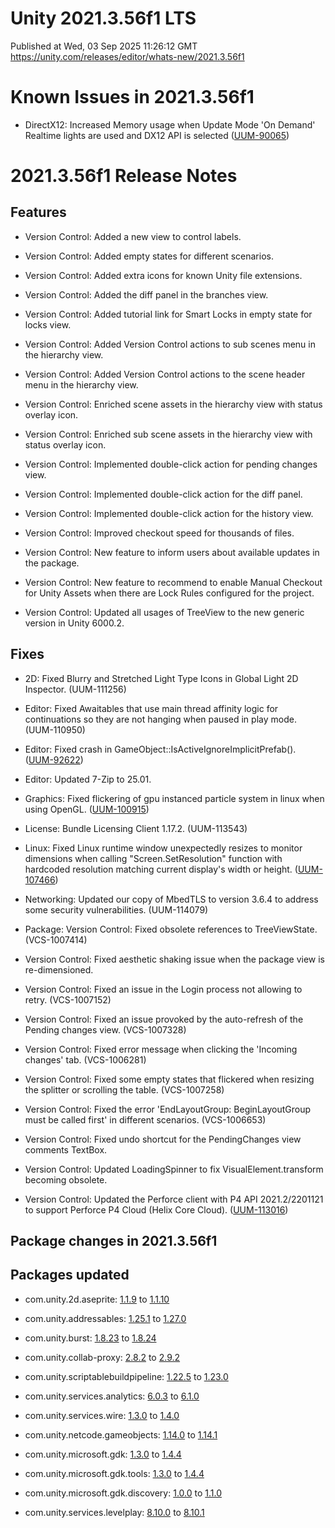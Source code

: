 # Unity 2021.3.56f1 LTS
Published at Wed, 03 Sep 2025 11:26:12 GMT  
https://unity.com/releases/editor/whats-new/2021.3.56f1

# Known Issues in 2021.3.56f1

- DirectX12: Increased Memory usage when Update Mode 'On Demand' Realtime lights are used and DX12 API is selected
    ([UUM-90065](https://issuetracker.unity3d.com/issues/increased-memory-usage-when-update-mode-on-demand-realtime-lights-are-used-and-dx12-api-is-selected))



# 2021.3.56f1 Release Notes

## Features

- Version Control: Added a new view to control labels.

- Version Control: Added empty states for different scenarios.

- Version Control: Added extra icons for known Unity file extensions.

- Version Control: Added the diff panel in the branches view.

- Version Control: Added tutorial link for Smart Locks in empty state for locks view.

- Version Control: Added Version Control actions to sub scenes menu in the hierarchy view.

- Version Control: Added Version Control actions to the scene header menu in the hierarchy view.

- Version Control: Enriched scene assets in the hierarchy view with status overlay icon.

- Version Control: Enriched sub scene assets in the hierarchy view with status overlay icon.

- Version Control: Implemented double-click action for pending changes view.

- Version Control: Implemented double-click action for the diff panel.

- Version Control: Implemented double-click action for the history view.

- Version Control: Improved checkout speed for thousands of files.

- Version Control: New feature to inform users about available updates in the package.

- Version Control: New feature to recommend to enable Manual Checkout for Unity Assets when there are Lock Rules configured for the project.

- Version Control: Updated all usages of TreeView to the new generic version in Unity 6000.2.



## Fixes

- 2D: Fixed Blurry and Stretched Light Type Icons in Global Light 2D Inspector.
    (UUM-111256)

- Editor: Fixed Awaitables that use main thread affinity logic for continuations so they are not hanging when paused in play mode.
    (UUM-110950)

- Editor: Fixed crash in GameObject::IsActiveIgnoreImplicitPrefab\(\).
    ([UUM-92622](https://issuetracker.unity3d.com/issues/crash-on-gameobject-isactiveignoreimplicitprefab-when-opening-a-specific-project))

- Editor: Updated 7-Zip to 25.01.

- Graphics: Fixed flickering of gpu instanced particle system in linux when using OpenGL.
    ([UUM-100915](https://issuetracker.unity3d.com/issues/linux-gpu-instanced-particles-rendering-issue-when-using-opengl))

- License: Bundle Licensing Client 1.17.2.
    (UUM-113543)

- Linux: Fixed Linux runtime window unexpectedly resizes to monitor dimensions when calling "Screen.SetResolution" function with hardcoded resolution matching current display's width or height.
    ([UUM-107466](https://issuetracker.unity3d.com/issues/linux-player-window-unexpectedly-resizes-to-monitor-dimensions-when-calling-screen-dot-setresolution-function-with-hardcoded-resolution-matching-current-displays-width-or-height))

- Networking: Updated our copy of MbedTLS to version 3.6.4 to address some security vulnerabilities.
    (UUM-114079)

- Package: Version Control: Fixed obsolete references to TreeViewState.
    (VCS-1007414)

- Version Control: Fixed aesthetic shaking issue when the package view is re-dimensioned.

- Version Control: Fixed an issue in the Login process not allowing to retry.
    (VCS-1007152)

- Version Control: Fixed an issue provoked by the auto-refresh of the Pending changes view.
    (VCS-1007328)

- Version Control: Fixed error message when clicking the 'Incoming changes' tab.
    (VCS-1006281)

- Version Control: Fixed some empty states that flickered when resizing the splitter or scrolling the table.
    (VCS-1007258)

- Version Control: Fixed the error 'EndLayoutGroup: BeginLayoutGroup must be called first' in different scenarios.
    (VCS-1006653)

- Version Control: Fixed undo shortcut for the PendingChanges view comments TextBox.

- Version Control: Updated LoadingSpinner to fix VisualElement.transform becoming obsolete.

- Version Control: Updated the Perforce client with P4 API 2021.2/2201121 to support Perforce P4 Cloud \(Helix Core Cloud\).
    ([UUM-113016](https://issuetracker.unity3d.com/issues/perforce-client-does-not-support-p4-helix-core-cloud-upgrade-to-version-2021-dot-2-slash-2201121-or-later))




## Package changes in 2021.3.56f1

## Packages updated

- com.unity.2d.aseprite: [1.1.9](https://docs.unity3d.com/Packages/com.unity.2d.aseprite@1.1//changelog/CHANGELOG.html) to [1.1.10](https://docs.unity3d.com/Packages/com.unity.2d.aseprite@1.1//changelog/CHANGELOG.html)

- com.unity.addressables: [1.25.1](https://docs.unity3d.com/Packages/com.unity.addressables@1.25//changelog/CHANGELOG.html) to [1.27.0](https://docs.unity3d.com/Packages/com.unity.addressables@1.27//changelog/CHANGELOG.html)

- com.unity.burst: [1.8.23](https://docs.unity3d.com/Packages/com.unity.burst@1.8//changelog/CHANGELOG.html) to [1.8.24](https://docs.unity3d.com/Packages/com.unity.burst@1.8//changelog/CHANGELOG.html)

- com.unity.collab-proxy: [2.8.2](https://docs.unity3d.com/Packages/com.unity.collab-proxy@2.8//changelog/CHANGELOG.html) to [2.9.2](https://docs.unity3d.com/Packages/com.unity.collab-proxy@2.9//changelog/CHANGELOG.html)

- com.unity.scriptablebuildpipeline: [1.22.5](https://docs.unity3d.com/Packages/com.unity.scriptablebuildpipeline@1.22//changelog/CHANGELOG.html) to [1.23.0](https://docs.unity3d.com/Packages/com.unity.scriptablebuildpipeline@1.23//changelog/CHANGELOG.html)

- com.unity.services.analytics: [6.0.3](https://docs.unity3d.com/Packages/com.unity.services.analytics@6.0//changelog/CHANGELOG.html) to [6.1.0](https://docs.unity3d.com/Packages/com.unity.services.analytics@6.1//changelog/CHANGELOG.html)

- com.unity.services.wire: [1.3.0](https://docs.unity3d.com/Packages/com.unity.services.wire@1.3//changelog/CHANGELOG.html) to [1.4.0](https://docs.unity3d.com/Packages/com.unity.services.wire@1.4//changelog/CHANGELOG.html)

- com.unity.netcode.gameobjects: [1.14.0](https://docs.unity3d.com/Packages/com.unity.netcode.gameobjects@1.14//changelog/CHANGELOG.html) to [1.14.1](https://docs.unity3d.com/Packages/com.unity.netcode.gameobjects@1.14//changelog/CHANGELOG.html)

- com.unity.microsoft.gdk: [1.3.0](https://docs.unity3d.com/Packages/com.unity.microsoft.gdk@1.3//changelog/CHANGELOG.html) to [1.4.4](https://docs.unity3d.com/Packages/com.unity.microsoft.gdk@1.4//changelog/CHANGELOG.html)

- com.unity.microsoft.gdk.tools: [1.3.0](https://docs.unity3d.com/Packages/com.unity.microsoft.gdk.tools@1.3//changelog/CHANGELOG.html) to [1.4.4](https://docs.unity3d.com/Packages/com.unity.microsoft.gdk.tools@1.4//changelog/CHANGELOG.html)

- com.unity.microsoft.gdk.discovery: [1.0.0](https://docs.unity3d.com/Packages/com.unity.microsoft.gdk.discovery@1.0//changelog/CHANGELOG.html) to [1.1.0](https://docs.unity3d.com/Packages/com.unity.microsoft.gdk.discovery@1.1//changelog/CHANGELOG.html)

- com.unity.services.levelplay: [8.10.0](https://docs.unity3d.com/Packages/com.unity.services.levelplay@8.10//changelog/CHANGELOG.html) to [8.10.1](https://docs.unity3d.com/Packages/com.unity.services.levelplay@8.10//changelog/CHANGELOG.html)